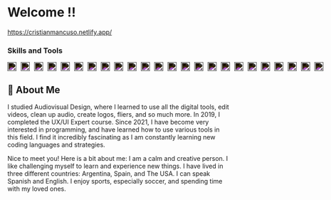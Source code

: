 
# Welcome !!
<a href="https://cristianmancuso.netlify.app/" target="_blank"> https://cristianmancuso.netlify.app/</a> 

### Skills and Tools
<div style="display: flex; gap: 10px;color:white;">
  <img src="https://cdn.jsdelivr.net/npm/simple-icons@latest/icons/html5.svg" width="20" style="filter: invert(1);" />
  <img src="https://cdn.jsdelivr.net/npm/simple-icons@latest/icons/css3.svg" width="20" style="filter: invert(1);" />
  <img src="https://cdn.jsdelivr.net/npm/simple-icons@latest/icons/tailwindcss.svg" width="20" style="filter: invert(1);" />
  <img src="https://cdn.jsdelivr.net/npm/simple-icons@latest/icons/javascript.svg" width="20" style="filter: invert(1);" />
  <img src="https://cdn.jsdelivr.net/npm/simple-icons@latest/icons/react.svg" width="20" style="filter: invert(1);" />
  <img src="https://cdn.jsdelivr.net/npm/simple-icons@latest/icons/typescript.svg" width="20" style="filter: invert(1);" />
  <img src="https://cdn.jsdelivr.net/npm/simple-icons@latest/icons/python.svg" width="20" style="filter: invert(1);" />
  <img src="https://cdn.jsdelivr.net/npm/simple-icons@latest/icons/wordpress.svg" width="20" style="filter: invert(1);" />
  <img src="https://cdn.jsdelivr.net/npm/simple-icons@latest/icons/node-dot-js.svg" width="20" style="filter: invert(1);" />
  <img src="https://cdn.jsdelivr.net/npm/simple-icons@latest/icons/mysql.svg" width="20" style="filter: invert(1);" />
  <img src="https://cdn.jsdelivr.net/npm/simple-icons@latest/icons/php.svg" width="20" style="filter: invert(1);" />
  <img src="https://cdn.jsdelivr.net/npm/simple-icons@latest/icons/bootstrap.svg" width="20" style="filter: invert(1);" />
  <img src="https://cdn.jsdelivr.net/npm/simple-icons@latest/icons/next-dot-js.svg" width="20" style="filter: invert(1);" />
  <img src="https://cdn.jsdelivr.net/npm/simple-icons@latest/icons/astro.svg" width="20" style="filter: invert(1);" />
  <img src="https://cdn.jsdelivr.net/npm/simple-icons@latest/icons/vite.svg" width="20" style="filter: invert(1);" />
  <img src="https://cdn.jsdelivr.net/npm/simple-icons@latest/icons/adobephotoshop.svg" width="20" style="filter: invert(1);" />
  <img src="https://cdn.jsdelivr.net/npm/simple-icons@latest/icons/adobepremierepro.svg" width="20" style="filter: invert(1);" />
  <img src="https://cdn.jsdelivr.net/npm/simple-icons@latest/icons/adobeillustrator.svg" width="20" style="filter: invert(1);" />
  <img src="https://cdn.jsdelivr.net/npm/simple-icons@latest/icons/adobeaftereffects.svg" width="20" style="filter: invert(1);" />
  <img src="https://cdn.jsdelivr.net/npm/simple-icons@latest/icons/adobexd.svg" width="20" style="filter: invert(1);" />
  <img src="https://cdn.jsdelivr.net/npm/simple-icons@latest/icons/adobeaudition.svg" width="20" style="filter: invert(1);" />
  <img src="https://cdn.jsdelivr.net/npm/simple-icons@latest/icons/sketch.svg" width="20" style="filter: invert(1);" />
  <img src="https://cdn.jsdelivr.net/npm/simple-icons@latest/icons/figma.svg" width="20" style="filter: invert(1);" />
  <img src="https://cdn.jsdelivr.net/npm/simple-icons@latest/icons/canva.svg" width="20" style="filter: invert(1);" />
</div>


## 🚀 About Me
I studied Audiovisual Design, where I learned to use all the digital tools, edit videos, clean up audio, create logos, fliers, and so much more. In 2019, I completed the UX/UI Expert course. Since 2021, I have become very interested in programming, and have learned how to use various tools in this field. I find it incredibly fascinating as I am constantly learning new coding languages and strategies.


Nice to meet you! Here is a bit about me: I am a calm and creative person. I like challenging myself to learn and experience new things. I have lived in three different countries: Argentina, Spain, and The USA. I can speak Spanish and English. I enjoy sports, especially soccer, and spending time with my loved ones.

